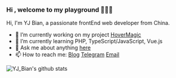 ### Hi , welcome to my playground 👋👋👋

Hi, I'm YJ Bian, a passionate frontEnd web developer from China.

- 🔭 I’m currently working on my project [HoverMagic](<https://github.com/HoverMagic>)
- 🌱 I’m currently learning PHP, TypeScript/JavaScript, Vue.js
- 💬 Ask me about anything [here](https://github.com/isArtJay/isArtJay/issues)
- 📫 How to reach me: [Blog](https://www.lien.run) [Telegram](https://t.me/yj_bian) [Email](artjay.code@gmail.com)

![YJ_Bian's github stats](https://github-readme-stats.vercel.app/api?username=isArtJay&show_icons=true&hide_border=true)